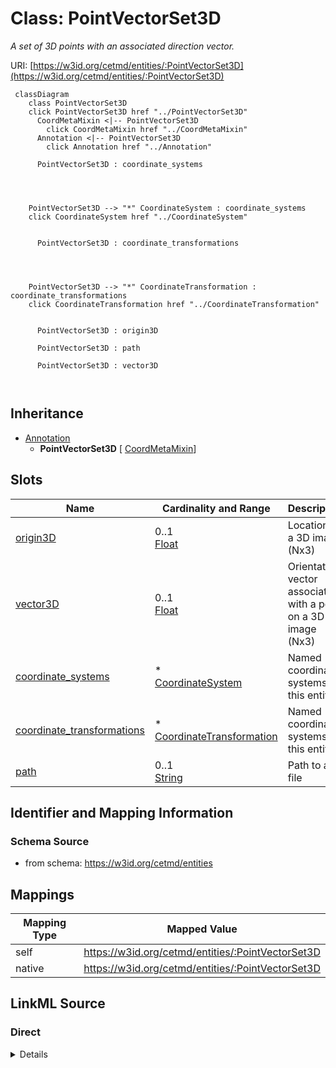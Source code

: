 

# Class: PointVectorSet3D


_A set of 3D points with an associated direction vector._





URI: [https://w3id.org/cetmd/entities/:PointVectorSet3D](https://w3id.org/cetmd/entities/:PointVectorSet3D)






```mermaid
 classDiagram
    class PointVectorSet3D
    click PointVectorSet3D href "../PointVectorSet3D"
      CoordMetaMixin <|-- PointVectorSet3D
        click CoordMetaMixin href "../CoordMetaMixin"
      Annotation <|-- PointVectorSet3D
        click Annotation href "../Annotation"
      
      PointVectorSet3D : coordinate_systems
        
          
    
    
    PointVectorSet3D --> "*" CoordinateSystem : coordinate_systems
    click CoordinateSystem href "../CoordinateSystem"

        
      PointVectorSet3D : coordinate_transformations
        
          
    
    
    PointVectorSet3D --> "*" CoordinateTransformation : coordinate_transformations
    click CoordinateTransformation href "../CoordinateTransformation"

        
      PointVectorSet3D : origin3D
        
      PointVectorSet3D : path
        
      PointVectorSet3D : vector3D
        
      
```





## Inheritance
* [Annotation](Annotation.md)
    * **PointVectorSet3D** [ [CoordMetaMixin](CoordMetaMixin.md)]



## Slots

| Name | Cardinality and Range | Description | Inheritance |
| ---  | --- | --- | --- |
| [origin3D](origin3D.md) | 0..1 <br/> [Float](Float.md) | Location on a 3D image (Nx3) | direct |
| [vector3D](vector3D.md) | 0..1 <br/> [Float](Float.md) | Orientation vector associated with a point on a 3D image (Nx3) | direct |
| [coordinate_systems](coordinate_systems.md) | * <br/> [CoordinateSystem](CoordinateSystem.md) | Named coordinate systems for this entity | [CoordMetaMixin](CoordMetaMixin.md) |
| [coordinate_transformations](coordinate_transformations.md) | * <br/> [CoordinateTransformation](CoordinateTransformation.md) | Named coordinate systems for this entity | [CoordMetaMixin](CoordMetaMixin.md) |
| [path](path.md) | 0..1 <br/> [String](String.md) | Path to a file | [Annotation](Annotation.md) |









## Identifier and Mapping Information







### Schema Source


* from schema: https://w3id.org/cetmd/entities




## Mappings

| Mapping Type | Mapped Value |
| ---  | ---  |
| self | https://w3id.org/cetmd/entities/:PointVectorSet3D |
| native | https://w3id.org/cetmd/entities/:PointVectorSet3D |







## LinkML Source

<!-- TODO: investigate https://stackoverflow.com/questions/37606292/how-to-create-tabbed-code-blocks-in-mkdocs-or-sphinx -->

### Direct

<details>
```yaml
name: PointVectorSet3D
description: A set of 3D points with an associated direction vector.
from_schema: https://w3id.org/cetmd/entities
is_a: Annotation
mixins:
- CoordMetaMixin
slots:
- origin3D
- vector3D

```
</details>

### Induced

<details>
```yaml
name: PointVectorSet3D
description: A set of 3D points with an associated direction vector.
from_schema: https://w3id.org/cetmd/entities
is_a: Annotation
mixins:
- CoordMetaMixin
attributes:
  origin3D:
    name: origin3D
    description: Location on a 3D image (Nx3).
    from_schema: https://w3id.org/cetmd/entities
    rank: 1000
    array:
      exact_number_dimensions: 2
      dimensions:
      - alias: N
        minimum_cardinality: 1
      - alias: xyz
        exact_cardinality: 3
    alias: origin3D
    owner: PointVectorSet3D
    domain_of:
    - PointSet3D
    - PointVectorSet3D
    - PointMatrixSet3D
    range: float
  vector3D:
    name: vector3D
    description: Orientation vector associated with a point on a 3D image (Nx3).
    from_schema: https://w3id.org/cetmd/entities
    rank: 1000
    array:
      exact_number_dimensions: 2
      dimensions:
      - alias: N
        minimum_cardinality: 1
      - alias: xyz
        exact_cardinality: 3
    alias: vector3D
    owner: PointVectorSet3D
    domain_of:
    - PointVectorSet3D
    range: float
  coordinate_systems:
    name: coordinate_systems
    description: Named coordinate systems for this entity
    from_schema: https://w3id.org/cetmd/entities
    rank: 1000
    alias: coordinate_systems
    owner: PointVectorSet3D
    domain_of:
    - Image2D
    - Image3D
    - CoordMetaMixin
    range: CoordinateSystem
    multivalued: true
  coordinate_transformations:
    name: coordinate_transformations
    description: Named coordinate systems for this entity
    from_schema: https://w3id.org/cetmd/entities
    rank: 1000
    alias: coordinate_transformations
    owner: PointVectorSet3D
    domain_of:
    - Image2D
    - Image3D
    - CoordMetaMixin
    range: CoordinateTransformation
    multivalued: true
  path:
    name: path
    description: Path to a file.
    from_schema: https://w3id.org/cetmd/entities
    rank: 1000
    alias: path
    owner: PointVectorSet3D
    domain_of:
    - GainFile
    - DefectFile
    - MovieFrame
    - MovieStack
    - ProjectionImage
    - TiltSeries
    - Tomogram
    - ParticleMap
    - Annotation
    range: string

```
</details>